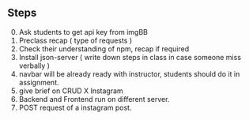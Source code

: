 ## Steps

0. Ask students to get api key from imgBB
1. Preclass recap ( type of requests )
2. Check their understanding of npm, recap if required
3. Install json-server ( write down steps in class in case someone miss verbally )
4. navbar will be already ready with instructor, students should do it in assignment.
5. give brief on CRUD X Instagram
6. Backend and Frontend run on different server.
7. POST request of a instagram post.
